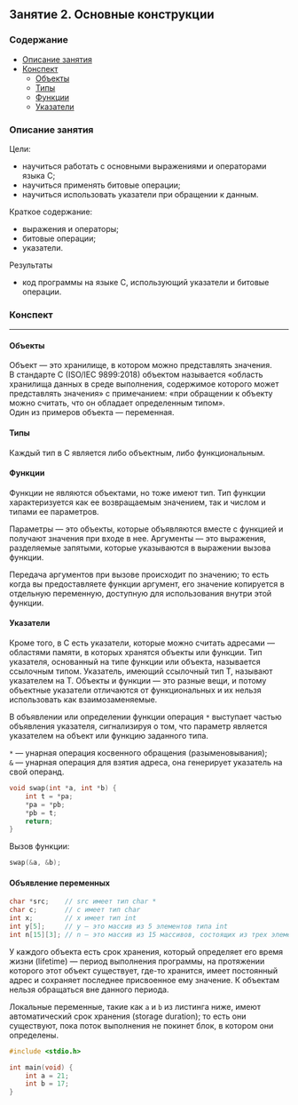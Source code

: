 ## Занятие 2. Основные конструкции

### Содержание
* [Описание занятия](#description)  
* [Конспект](#abstract)
   - [Объекты](#objects)
   - [Типы](#types)  
   - [Функции](#functions)
   - [Указатели](#pointers)
   
  

### Описание занятия <a name="description"></a>
Цели:
- научиться работать с основными выражениями и операторами языка С;  
- научиться применять битовые операции;  
- научиться использовать указатели при обращении к данным.  

Краткое содержание:
- выражения и операторы;  
- битовые операции;  
- указатели.  

Результаты
- код программы на языке С, использующий указатели и битовые операции.

### Конспект <a name="abstract"></a>
---
#### Объекты <a name="objects"></a>
Объект — это хранилище, в котором можно представлять значения.  
В стандарте C (ISO/IEC 9899:2018) объектом называется «область хранилища данных в среде выполнения, содержимое которого может представлять значения» с примечанием: «при обращении к объекту можно считать, что он обладает определенным типом».  
Один из примеров объекта — переменная. 

#### Типы <a name="types"></a>
Каждый тип в C является либо объектным, либо функциональным.


#### Функции <a name="functions"></a>
Функции не являются объектами, но тоже имеют тип.
Тип функции характеризуется как ее возвращаемым значением, так и числом и типами ее параметров.

Параметры — это объекты, которые объявляются вместе с функцией и получают значения при входе в нее.
Аргументы — это выражения, разделяемые запятыми, которые указываются в выражении вызова функции.

Передача аргументов при вызове происходит по значению; то есть когда вы предоставляете функции аргумент, его значение копируется в отдельную переменную, доступную для использования внутри этой функции.

#### Указатели <a name="pointers"></a>
Кроме того, в C есть указатели, которые можно считать адресами — областями памяти, в которых хранятся объекты или функции. Тип указателя, основанный на типе функции или объекта, называется ссылочным типом. Указатель, имеющий ссылочный тип T, называют указателем на T.
Объекты и функции — это разные вещи, и потому объектные указатели отличаются от функциональных и их нельзя использовать как взаимозаменяемые.  

В объявлении или определении функции операция `*` выступает частью объявления указателя, сигнализируя о том, что параметр является указателем на объект или функцию заданного типа.  

`*` — унарная операция косвенного обращения (разыменовывания);  
`&` — унарная операция для взятия адреса, она генерирует указатель на свой операнд.  

```c
void swap(int *a, int *b) {
    int t = *pa;
    *pa = *pb;
    *pb = t;
    return;
}
```
Вызов функции:
```c
swap(&a, &b);
```

#### Объявление переменных
```c
char *src;    // src имеет тип char *
char c;       // c имеет тип char
int x;        // x имеет тип int
int y[5];     // y — это массив из 5 элементов типа int
int n[15][3]; // n — это массив из 15 массивов, состоящих из трех элементов типа int
```
У каждого объекта есть срок хранения, который определяет его время жизни (lifetime) — период выполнения программы, на протяжении которого этот объект существует, где-то хранится, имеет постоянный адрес и сохраняет последнее присвоенное ему значение. К объектам нельзя обращаться вне данного периода.

Локальные переменные, такие как `a` и `b` из листинга ниже, имеют автоматический срок хранения (storage duration); то есть они существуют, пока поток выполнения не покинет блок, в котором они определены. 
```c
#include <stdio.h>

int main(void) {
    int a = 21;
    int b = 17;
}
```
